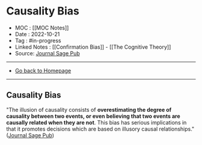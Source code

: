 # Causality Bias
- MOC : [[MOC Notes]]
- Date : 2022-10-21
- Tag : #in-progress
- Linked Notes : [[Confirmation Bias]] - [[The Cognitive Theory]]
- Source: [Journal Sage Pub](https://journals.sagepub.com/doi/10.1177/1747021818755326#:~:text=The%20illusion%20of%20causality%20consists,based%20on%20illusory%20causal%20relationships.)
-------------------
- [Go back to Homepage](https://misudashi.ga/)
-----

## Causality Bias

"The illusion of causality consists of **overestimating the degree of causality between two events, or even believing that two events are causally related when they are not**. This bias has serious implications in that it promotes decisions which are based on illusory causal relationships." ([Journal Sage Pub](https://journals.sagepub.com/doi/10.1177/1747021818755326#:~:text=The%20illusion%20of%20causality%20consists,based%20on%20illusory%20causal%20relationships.))